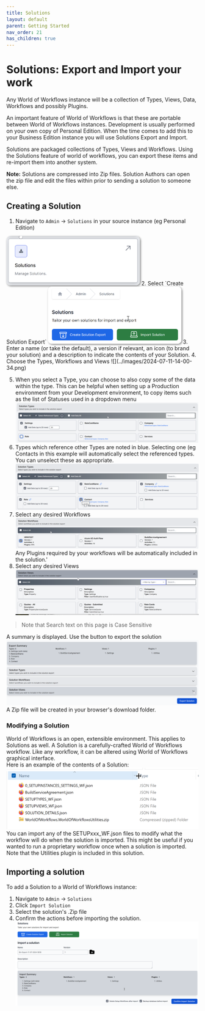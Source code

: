 ```yaml
---
title: Solutions
layout: default
parent: Getting Started
nav_order: 21
has_children: true
---
```


# Solutions: Export and Import your work

Any World of Workflows instance will be a collection of Types, Views, Data, Workflows and possibly Plugins.  

An important feature of World of Workflows is that these are portable between World of Workflows instances.  Development is usually performed on your own copy of Personal Edition.  When the time comes to add this to your Business Edition instance you will use Solutions Export and Import.

Solutions are packaged collections of Types, Views and Workflows. Using the Solutions feature of world of workflows, you can export these items and re-import them into another system.

**Note:** Solutions are compressed into Zip files. Solution Authors can open the zip file and edit the files within prior to sending a solution to someone else.

## Creating a Solution

1. Navigate to `Admin` -> `Solutions` in your source instance (eg Personal Edition)  
<img src="../images/2024-07-11-13-50-46.png" alt="Import button graphic" style="width: 350px; height: auto; border-radius: 10px; box-shadow: 2px 2px 5px grey;" />
2. Select `Create Solution Export`  
<img src="../images/2024-07-11-13-53-20.png" alt="Import button graphic" style="width: 350px; height: auto; border-radius: 10px; box-shadow: 2px 2px 5px grey;" />
3. Enter a name (or take the default), a version if relevant, an icon (to brand your solution) and a description to indicate the contents of your Solution.
4. Choose the Types, Workflows and Views
   ![](../images/2024-07-11-14-00-34.png)

5. When you select a Type, you can choose to also copy some of the data within the type.  This can be helpful when setting up a Production environment from your Development environment, to copy items such as the list of Statuses used in a dropdown menu
   ![](../images/2024-07-11-14-03-53.png)
6. Types which reference other Types are noted in blue.  Selecting one (eg Contacts in this example will automatically select the referenced types.  You can unselect these as appropriate.
   ![](../images/2024-07-11-14-05-54.png)
7. Select any desired Workflows  
   ![](../images/2024-07-11-14-08-41.png)
   Any Plugins required by your workflows will be automatically included in the solution.'
8. Select any desired Views   
   ![](../images/2024-07-11-14-11-33.png)

> Note that Search text on this page is Case Sensitive

A summary is displayed.  Use the button to export the solution
![](../images/2024-07-11-14-12-33.png)
A Zip file will be created in your browser's download folder.

### Modifying a Solution

World of Workflows is an open, extensible environment.  This applies to Solutions as well. 
A Solution is a carefully-crafted World of Workflows workflow.  Like any workflow, it can be altered using World of Workflows graphical interface.  
Here is an example of the contents of a Solution:  
![](../images/2024-07-11-14-18-47.png)  
You can import any of the SETUPxxx_WF.json files to modify what the workflow will do when the solution is imported.  This might be useful if you wanted to run a proprietary workflow once when a solution is imported.
Note that the Utilities plugin is included in this solution.

## Importing a solution

To add a Solution to a World of Workflows instance:
1. Navigate to `Admin` -> `Solutions`
2. Click `Import Solution`
3. Select the solution's .Zip file
4. Confirm the actions before importing the solution.
   ![](../images/2024-07-11-14-22-23.png)
